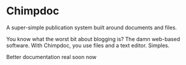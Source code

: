 # Chimpdoc

A super-simple publication system built around documents and files.

You know what the worst bit about blogging is? The damn web-based software. With Chimpdoc,
you use files and a text editor. Simples.

Better documentation real soon now